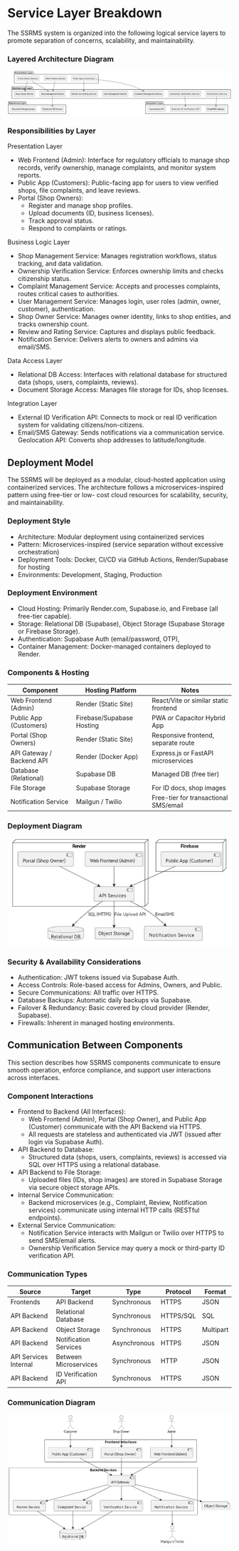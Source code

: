 # Service Layer Breakdown

The SSRMS system is organized into the following logical service layers to promote
separation of concerns, scalability, and maintainability.

### Layered Architecture Diagram

![Layered Architecture Diagram](diagrams/layered_architecture.jpg)

### Responsibilities by Layer

Presentation Layer

- Web Frontend (Admin): Interface for regulatory officials to manage shop records,
    verify ownership, manage complaints, and monitor system reports.
- Public App (Customers): Public-facing app for users to view verified shops, file
    complaints, and leave reviews.
- Portal (Shop Owners): 
    - Register and manage shop profiles.
    - Upload documents (ID, business licenses).
    - Track approval status.
    - Respond to complaints or ratings.

Business Logic Layer

- Shop Management Service: Manages registration workflows, status tracking, and
    data validation.
- Ownership Verification Service: Enforces ownership limits and checks citizenship
    status.
- Complaint Management Service: Accepts and processes complaints, routes
    critical cases to authorities.
- User Management Service: Manages login, user roles (admin, owner, customer),
    authentication.
- Shop Owner Service: Manages owner identity, links to shop entities, and tracks
    ownership count.
- Review and Rating Service: Captures and displays public feedback.
- Notification Service: Delivers alerts to owners and admins via email/SMS.

Data Access Layer

- Relational DB Access: Interfaces with relational database for structured data
    (shops, users, complaints, reviews).
- Document Storage Access: Manages file storage for IDs, shop licenses.

Integration Layer

- External ID Verification API: Connects to mock or real ID verification system for
    validating citizens/non-citizens.
- Email/SMS Gateway: Sends notifications via a communication service.
Geolocation API: Converts shop addresses to latitude/longitude.

## Deployment Model

The SSRMS will be deployed as a modular, cloud-hosted application using containerized
services. The architecture follows a microservices-inspired pattern using free-tier or low-
cost cloud resources for scalability, security, and maintainability.

### Deployment Style

- Architecture: Modular deployment using containerized services
- Pattern: Microservices-inspired (service separation without excessive orchestration)
- Deployment Tools: Docker, CI/CD via GitHub Actions, Render/Supabase for hosting
- Environments: Development, Staging, Production

### Deployment Environment

- Cloud Hosting: Primarily Render.com, Supabase.io, and Firebase (all free-tier
    capable).
- Storage: Relational DB (Supabase), Object Storage (Supabase Storage or Firebase
    Storage).
- Authentication: Supabase Auth (email/password, OTP),
- Container Management: Docker-managed containers deployed to Render.

### Components & Hosting

|     Component                    	  |     Hosting   Platform                	|     Notes                                               	        |
|----------------------------------	  |---------------------------------------	|---------------------------------------------------------	|
|     Web   Frontend (Admin)        |     Render   (Static Site)            	|     React/Vite   or similar static frontend        |
|     Public App (Customers)       	  |     Firebase/Supabase Hosting       |     PWA or Capacitor Hybrid App                     |
|     Portal   (Shop Owners)       	  |     Render   (Static Site)            	|     Responsive   frontend, separate route       |
|     API Gateway / Backend API   |     Render (Docker App)               	|     Express.js or FastAPI microservices            |
|     Database   (Relational)      	 |     Supabase   DB                     	        |     Managed DB   (free tier)                            	|
|     File Storage                 	         |     Supabase Storage                  	|     For ID docs, shop images                            	|
|     Notification   Service       	 |     Mailgun   / Twilio                	        |     Free-tier   for transactional SMS/email      |

### Deployment Diagram

![Deployment Diagram](diagrams/deployment_diagram.jpg)

### Security & Availability Considerations

- Authentication: JWT tokens issued via Supabase Auth.
- Access Controls: Role-based access for Admins, Owners, and Public.
- Secure Communications: All traffic over HTTPS.
- Database Backups: Automatic daily backups via Supabase.
- Failover & Redundancy: Basic covered by cloud provider (Render, Supabase).
- Firewalls: Inherent in managed hosting environments.


## Communication Between Components

This section describes how SSRMS components communicate to ensure smooth
operation, enforce compliance, and support user interactions across interfaces.

### Component Interactions

- Frontend to Backend (All Interfaces):
    - Web Frontend (Admin), Portal (Shop Owner), and Public App (Customer) communicate with the API Backend via HTTPS.
    - All requests are stateless and authenticated via JWT (issued after login via Supabase Auth).
- API Backend to Database:
    - Structured data (shops, users, complaints, reviews) is accessed via SQL over HTTPS using a relational database.
- API Backend to File Storage:
    - Uploaded files (IDs, shop images) are stored in Supabase Storage via secure object storage APIs.
- Internal Service Communication:
    - Backend microservices (e.g., Complaint, Review, Notification services) communicate using internal HTTP calls (RESTful endpoints).
- External Service Communication:
    - Notification Service interacts with Mailgun or Twilio over HTTPS to send SMS/email alerts.
    - Ownership Verification Service may query a mock or third-party ID verification API.

### Communication Types

|     Source                      |     Target                            |     Type             |     Protocol     |     Format        |
|---------------------------------|---------------------------------------|----------------------|------------------|-------------------|
|     Frontends                   |     API   Backend                     |     Synchronous      |     HTTPS        |     JSON          |
|     API Backend                 |     Relational Database               |     Synchronous      |     HTTPS/SQL    |     SQL           |
|     API   Backend               |     Object   Storage                  |     Synchronous      |     HTTPS        |     Multipart     |
|     API Backend                 |     Notification Services             |     Asynchronous     |     HTTPS        |     JSON          |
|     API   Services Internal     |     Between   Microservices           |     Synchronous      |     HTTP         |     JSON          |
|     API Backend                 |     ID Verification API               |     Synchronous      |     HTTPS        |     JSON          |

### Communication Diagram
![Communication Diagram](diagrams/communication_diagram.jpg) 
